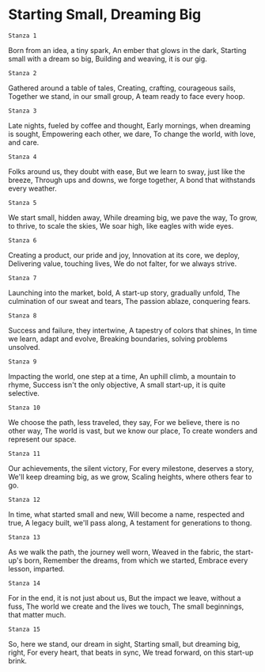 # Starting Small, Dreaming Big

```
Stanza 1
```
Born from an idea, a tiny spark,
An ember that glows in the dark,
Starting small with a dream so big,
Building and weaving, it is our gig.

```
Stanza 2
```
Gathered around a table of tales,
Creating, crafting, courageous sails,
Together we stand, in our small group,
A team ready to face every hoop.

```
Stanza 3
```
Late nights, fueled by coffee and thought,
Early mornings, when dreaming is sought,
Empowering each other, we dare,
To change the world, with love, and care.

```
Stanza 4
```
Folks around us, they doubt with ease,
But we learn to sway, just like the breeze,
Through ups and downs, we forge together,
A bond that withstands every weather.

```
Stanza 5
```
We start small, hidden away,
While dreaming big, we pave the way,
To grow, to thrive, to scale the skies,
We soar high, like eagles with wide eyes.

```
Stanza 6
```
Creating a product, our pride and joy,
Innovation at its core, we deploy,
Delivering value, touching lives,
We do not falter, for we always strive.

```
Stanza 7
```
Launching into the market, bold,
A start-up story, gradually unfold,
The culmination of our sweat and tears,
The passion ablaze, conquering fears.

```
Stanza 8
```
Success and failure, they intertwine,
A tapestry of colors that shines,
In time we learn, adapt and evolve,
Breaking boundaries, solving problems unsolved.

```
Stanza 9
```
Impacting the world, one step at a time,
An uphill climb, a mountain to rhyme,
Success isn't the only objective,
A small start-up, it is quite selective.

```
Stanza 10
```
We choose the path, less traveled, they say,
For we believe, there is no other way,
The world is vast, but we know our place,
To create wonders and represent our space.

```
Stanza 11
```
Our achievements, the silent victory,
For every milestone, deserves a story,
We'll keep dreaming big, as we grow,
Scaling heights, where others fear to go.

```
Stanza 12
```
In time, what started small and new,
Will become a name, respected and true,
A legacy built, we'll pass along,
A testament for generations to thong.

```
Stanza 13
```
As we walk the path, the journey well worn,
Weaved in the fabric, the start-up's born,
Remember the dreams, from which we started,
Embrace every lesson, imparted.

```
Stanza 14
```
For in the end, it is not just about us,
But the impact we leave, without a fuss,
The world we create and the lives we touch,
The small beginnings, that matter much.

```
Stanza 15
```
So, here we stand, our dream in sight,
Starting small, but dreaming big, right,
For every heart, that beats in sync,
We tread forward, on this start-up brink.
